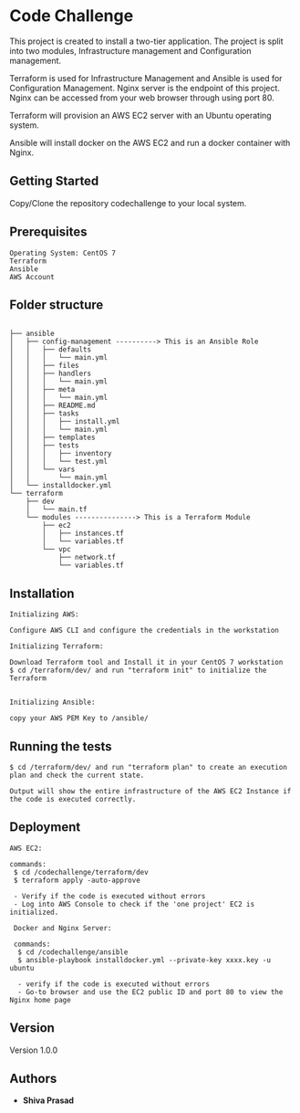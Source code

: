 # Code Challenge

This project is created to install a two-tier application. The project is split into two modules, Infrastructure management and Configuration management. 

Terraform is used for Infrastructure Management and Ansible is used for Configuration Management. Nginx server is the endpoint of this project. Nginx can be accessed from your web browser through using port 80.

Terraform will provision an AWS EC2 server with an Ubuntu operating system.

Ansible will install docker on the AWS EC2 and run a docker container with Nginx.

## Getting Started

Copy/Clone the repository codechallenge to your local system.

## Prerequisites
```
Operating System: CentOS 7
Terraform
Ansible
AWS Account 
```
## Folder structure
```

├── ansible
│   ├── config-management ----------> This is an Ansible Role
│   │   ├── defaults
│   │   │   └── main.yml
│   │   ├── files
│   │   ├── handlers
│   │   │   └── main.yml
│   │   ├── meta
│   │   │   └── main.yml
│   │   ├── README.md
│   │   ├── tasks
│   │   │   ├── install.yml
│   │   │   └── main.yml
│   │   ├── templates
│   │   ├── tests
│   │   │   ├── inventory
│   │   │   └── test.yml
│   │   └── vars
│   │       └── main.yml
│   └── installdocker.yml
└── terraform         
    ├── dev
    │   └── main.tf
    └── modules ---------------> This is a Terraform Module
        ├── ec2
        │   ├── instances.tf
        │   └── variables.tf
        └── vpc
            ├── network.tf
            └── variables.tf

```

## Installation
```
Initializing AWS:

Configure AWS CLI and configure the credentials in the workstation

Initializing Terraform:

Download Terraform tool and Install it in your CentOS 7 workstation
$ cd /terraform/dev/ and run "terraform init" to initialize the Terraform


Initializing Ansible:

copy your AWS PEM Key to /ansible/

```

## Running the tests

```
$ cd /terraform/dev/ and run "terraform plan" to create an execution plan and check the current state.

Output will show the entire infrastructure of the AWS EC2 Instance if the code is executed correctly.

```

## Deployment

```
AWS EC2:

commands:
 $ cd /codechallenge/terraform/dev
 $ terraform apply -auto-approve
 
 - Verify if the code is executed without errors
 - Log into AWS Console to check if the 'one project' EC2 is initialized.
 
 Docker and Nginx Server:
 
 commands:
  $ cd /codechallenge/ansible
  $ ansible-playbook installdocker.yml --private-key xxxx.key -u ubuntu
  
  - verify if the code is executed without errors
  - Go-to browser and use the EC2 public ID and port 80 to view the Nginx home page

```

## Version
Version 1.0.0

## Authors

* **Shiva Prasad** 

